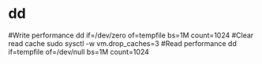 # dd
#Write performance
dd if=/dev/zero of=tempfile bs=1M count=1024
#Clear read cache
sudo sysctl -w vm.drop_caches=3
#Read performance
dd if=tempfile of=/dev/null bs=1M count=1024